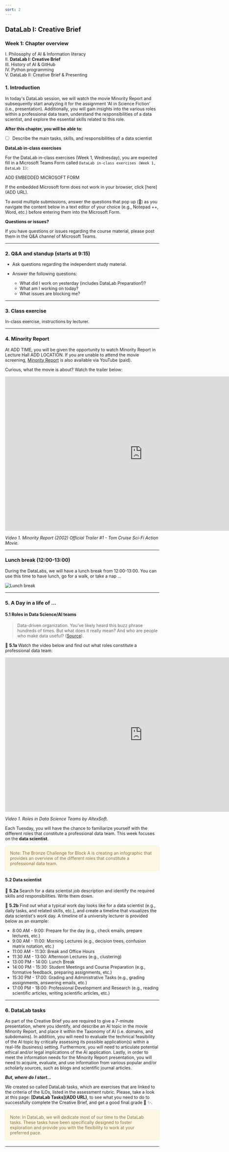```yaml
---
sort: 2
---
```


## __DataLab I: Creative Brief__

### Week 1: Chapter overview

I. Philosophy of AI & Information literacy <br>
II. __DataLab I: Creative Brief__ <br>
III. History of AI & GitHub <br>
IV. Python programming <br>
V. DataLab II: Creative Brief & Presenting <br>

### 1. Introduction 

In today's DataLab session, we will watch the movie Minority Report and subsequently start analyzing it for the assignment 'AI in Science Fiction' (i.e., presentation). Additionally, you will gain insights into the various roles within a professional data team, understand the responsibilities of a data scientist, and explore the essential skills related to this role. 

__After this chapter, you will be able to:__

- [ ] Describe the main tasks, skills, and responsibilities of a data scientist

__DataLab in-class exercises__ 

For the DataLab in-class exercises (Week 1, Wednesday), you are expected fill in a Microsoft Teams Form called ```DataLab in-class exercises (Week 1, DataLab I)```:

ADD EMBEDDED MICROSOFT FORM

If the embedded Microsoft form does not work in your browser, click [here](ADD URL).

To avoid multiple submissions, answer the questions that pop up (:pencil:) as you navigate the content below in a text editor of your choice (e.g., Notepad ++, Word, etc.) before entering them into the Microsoft Form. 

__Questions or issues?__

If you have questions or issues regarding the course material, please post them in the Q&A channel of Microsoft Teams. 

***

### 2. Q&A and standup (starts at 9:15)

- Ask questions regarding the independent study material.

- Answer the following questions:

    - What did I work on yesterday (includes DataLab Preparation!)?
    - What am I working on today?
    - What issues are blocking me?

***

### 3. Class exercise

 In-class exercise, instructions by lecturer.

***

### 4. Minority Report 

At ADD TIME, you will be given the opportunity to watch Minority Report in Lecture Hall ADD LOCATION. If you are unable to attend the movie screening, [Minority Report]( https://www.youtube.com/watch?v=msjM96zhles) is also available via YouTube (paid). 

Curious, what the movie is about? Watch the trailer below:

<iframe width="896" height="504" src="https://www.youtube-nocookie.com/embed/lG7DGMgfOb8" title="YouTube video player" frameborder="0" allow="accelerometer; autoplay; clipboard-write; encrypted-media; gyroscope; picture-in-picture; web-share" allowfullscreen></iframe>

*Video 1. Minority Report (2002) Official Trailer #1 - Tom Cruise Sci-Fi Action Movie.*

***

### Lunch break (12:00-13:00)

During the DataLabs, we will have a lunch break from 12:00-13:00. You can use this time to have lunch, go for a walk, or take a nap ...

![Lunch break](./images/lunch.gif)

***

### 5. A Day in a life of ... 

#### 5.1 Roles in Data Science/AI teams

> Data-driven organization. You’ve likely heard this buzz phrase hundreds of times. But what does it really mean? And who are people who make data useful? ([Source](https://www.youtube.com/watch?v=m5hLUknIi5c)).

:pencil: __5.1a__ Watch the video below and find out what roles constitute a professional data team:

<iframe width="896" height="504" src="https://www.youtube-nocookie.com/embed/m5hLUknIi5c" title="YouTube video player" frameborder="0" allow="accelerometer; autoplay; clipboard-write; encrypted-media; gyroscope; picture-in-picture" allowfullscreen></iframe>

*Video 1. Roles in Data Science Teams by AltexSoft.*

Each Tuesday, you will have the chance to familiarize yourself with the different roles that constitute a professional data team. This week focuses on the __data scientist__.

<div style="padding: 15px; border: 1px solid transparent; border-color: transparent; margin-bottom: 20px; border-radius: 4px; color: #8a6d3b;; background-color: #fcf8e3; border-color: #faebcc;">
Note: The Bronze Challenge for Block A is creating an infographic that provides an overview of the different roles that constitute a professional data team.
</div>

#### 5.2 Data scientist

:pencil: __5.2a__ Search for a data scientist job description and identify the required skills and responsibilities. Write them down. 

:pencil: __5.2b__ Find out what a typical work day looks like for a data scientist (e.g., daily tasks, and related skills, etc.), and create a timeline that visualizes the data scientist's work day. A timeline of a university lecturer is provided below as an example:

- 8:00 AM - 9:00: Prepare for the day (e.g., check emails, prepare lectures, etc.)
- 9:00 AM - 11:00: Morning Lectures (e.g., decision trees, confusion matrix notation, etc.)
- 11:00 AM - 11:30: Break and Office Hours
- 11:30 AM - 13:00: Afternoon Lectures (e.g., clustering)
- 13:00 PM - 14:00: Lunch Break
- 14:00 PM - 15:30: Student Meetings and Course Preparation (e.g., formative feedback, preparing assignments, etc.)
- 15:30 PM - 17:00: Grading and Administrative Tasks (e.g., grading assignments, answering emails, etc.)
- 17:00 PM - 18:00: Professional Development and Research (e.g., reading scientific articles, writing scientific articles, etc.)

***

### 6. DataLab tasks 

As part of the Creative Brief you are required to give a 7-minute presentation, where you identify, and describe an AI topic in the movie Minority Report, and place it within the Taxonomy of AI (i.e. domains, and subdomains). In addition, you will need to evaluate the technical feasibility of the AI topic by critically assessing its possible application(s) within a real-life (business) setting. Furthermore, you will need to articulate potential ethical and/or legal implications of the AI application. Lastly, in order to meet the information needs for the Minority Report presentation, you will need to acquire, evaluate, and use information from various popular and/or scholarly sources, such as blogs and scientific journal articles.

*__But, where do I start...__*

We created so called DataLab tasks, which are exercises that are linked to the criteria of the ILOs, listed in the assessment rubric. Please, take a look at this page: __[DataLab Tasks](ADD URL)__, to see what you need to do to successfully complete the Creative Brief, and get a good final grade :clap: :sparkles:.  

<div style="padding: 15px; border: 1px solid transparent; border-color: transparent; margin-bottom: 20px; border-radius: 4px; color: #8a6d3b;; background-color: #fcf8e3; border-color: #faebcc;">
Note: In DataLab, we will dedicate most of our time to the DataLab tasks. These tasks have been specifically designed to foster exploration and provide you with the flexibility to work at your preferred pace.
</div>

***



